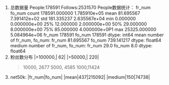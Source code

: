 1. 总数据量
    People:178591
    Follows:2531570
    People数据统计：
                      fr_num        fo_num
    count  178591.000000  1.785910e+05
    mean       81.695567  7.391412e+02
    std       181.335237  2.635567e+04
    min         0.000000  0.000000e+00
    25%        12.000000  2.000000e+00
    50%        29.000000  8.000000e+00
    75%        85.000000  4.000000e+0P1
    max     25325.000000  5.084964e+06
    fr_num    178591
    fo_num    178591
    dtype: int64
    mean number of fr_num, fo_num: fr_num     81.695567
    fo_num    739.141217
    dtype: float64
    medium number of fr_num, fo_num: fr_num    29.0
    fo_num     8.0
    dtype: float64
2. 粉丝数分布
    |>100000,| 62|
    |>50000,| 220|
    >10000, 2677
    >5000, 4585
    >1000,11424
3. net50k:
        |fr_num|fo_num|
    |mean|437|215092|
    |medium|150|74738|
    
